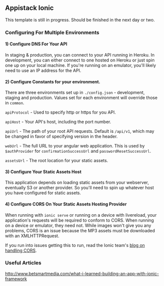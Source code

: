 ## Appistack Ionic

This template is still in progress.  Should be finished in the next day or two.

### Configuring For Multiple Environments

#### 1) Configure DNS For Your API

In staging & production, you can connect to your API running in Heroku.  In development, you can either connect to one
hosted on Heroku or just spin one up on your local machine.  If you're running on an emulator, you'll likely need to
use an IP address for the API.

#### 2) Configure Constants for your environment.

There are three environments set up in `./config.json` - development, staging and production.  Values set for each
environment will override those in `common`.

`apiProtocol` - Used to specify http or https for you API.

`apiHost` - Your API's host, including the port number.

`apiUrl` - The path of your root API requests.  Default is `/api/v1`, which may be changed in favor of specifying version in the header.

`webUrl` - The full URL to your angular web application.  This is used by `$authProvider` for  `confirmationSuccessUrl` and `passwordResetSuccessUrl`.

`assetsUrl` - The root location for your static assets.

#### 3) Configure Your Static Assets Host

This application depends on loading static assets from your webserver, eventually S3 or another provider.  So you'll need
  to spin up whatever host you have configured for static assets.

#### 4) Configure CORS On Your Static Assets Hosting Provider

When running with `ionic serve` or running on a device with livereload, your application's requests will be required
to conform to CORS.  When running on a device or emulator, they need not.  While images won't give you any problems, CORS
is an issue because the MP3 assets must be downloaded with an XMLHTTPRequest.

If you run into issues getting this to run, read the Ionic team's [blog on handling CORS](http://blog.ionic.io/handling-cors-issues-in-ionic/).

### Useful Articles

http://www.betsmartmedia.com/what-i-learned-building-an-app-with-ionic-framework